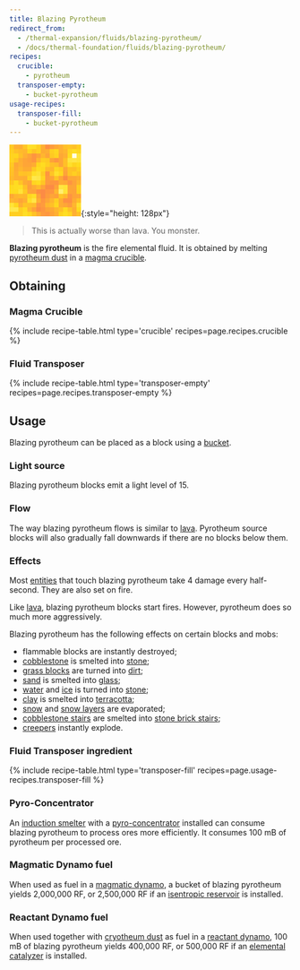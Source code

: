 ```yaml
---
title: Blazing Pyrotheum
redirect_from:
  - /thermal-expansion/fluids/blazing-pyrotheum/
  - /docs/thermal-foundation/fluids/blazing-pyrotheum/
recipes:
  crucible:
    - pyrotheum
  transposer-empty:
    - bucket-pyrotheum
usage-recipes:
  transposer-fill:
    - bucket-pyrotheum
---
```


![Blazing pyrotheum](/assets/images/thermal-foundation/blazing-pyrotheum.gif){:style="height: 128px"}

> This is actually worse than lava. You monster.


**Blazing pyrotheum** is the fire elemental fluid. It is obtained by melting
[pyrotheum
dust](/docs/thermal-foundation/items/materials/elemental/pyrotheum-dust/) in a
[magma crucible](/docs/thermal-expansion/machines/magma-crucible/).


Obtaining
---------

### Magma Crucible
{% include recipe-table.html type='crucible' recipes=page.recipes.crucible %}

### Fluid Transposer
{% include recipe-table.html type='transposer-empty' recipes=page.recipes.transposer-empty %}


Usage
-----

Blazing pyrotheum can be placed as a block using a
[bucket](https://minecraft.gamepedia.com/Bucket).

### Light source
Blazing pyrotheum blocks emit a light level of 15.

### Flow
The way blazing pyrotheum flows is similar to
[lava](https://minecraft.gamepedia.com/Lava). Pyrotheum source blocks will also
gradually fall downwards if there are no blocks below them.

### Effects
Most [entities](https://minecraft.gamepedia.com/Entity) that touch blazing
pyrotheum take 4 damage every half-second. They are also set on fire.

Like [lava](https://minecraft.gamepedia.com/Lava), blazing pyrotheum blocks
start fires. However, pyrotheum does so much more aggressively.

Blazing pyrotheum has the following effects on certain blocks and mobs:

* flammable blocks are instantly destroyed;
* [cobblestone](https://minecraft.gamepedia.com/Cobblestone) is smelted into
  [stone](https://minecraft.gamepedia.com/Stone);
* [grass blocks](https://minecraft.gamepedia.com/Grass_Block) are turned into
  [dirt](https://minecraft.gamepedia.com/Dirt);
* [sand](https://minecraft.gamepedia.com/Sand) is smelted into
  [glass](https://minecraft.gamepedia.com/Glass);
* [water](https://minecraft.gamepedia.com/Water) and
  [ice](https://minecraft.gamepedia.com/Ice) is turned into
  [stone](https://minecraft.gamepedia.com/Stone);
* [clay](https://minecraft.gamepedia.com/Clay_(block)) is smelted into
  [terracotta](https://minecraft.gamepedia.com/Terracotta);
* [snow](https://minecraft.gamepedia.com/Snow) and [snow
  layers](https://minecraft.gamepedia.com/Slow_(layer)) are evaporated;
* [cobblestone stairs](https://minecraft.gamepedia.com/Stairs) are smelted into
  [stone brick stairs](https://minecraft.gamepedia.com/Stairs);
* [creepers](https://minecraft.gamepedia.com/Creeper) instantly explode.


### Fluid Transposer ingredient
{% include recipe-table.html type='transposer-fill' recipes=page.usage-recipes.transposer-fill %}

### Pyro-Concentrator
An [induction smelter](/docs/thermal-expansion/machines/induction-smelter/) with
a
[pyro-concentrator](/docs/thermal-expansion/augments/machine/induction-smelter/pyro-concentrator/)
installed can consume blazing pyrotheum to process ores more efficiently. It
consumes 100 mB of pyrotheum per processed ore.

### Magmatic Dynamo fuel
When used as fuel in a [magmatic
dynamo](/docs/thermal-expansion/dynamos/magmatic-dynamo/), a bucket of blazing
pyrotheum yields 2,000,000 RF, or 2,500,000 RF if an [isentropic
reservoir](/docs/thermal-expansion/augments/dynamo/magmatic/isentropic-reservoir/)
is installed.

### Reactant Dynamo fuel
When used together with [cryotheum
dust](/docs/thermal-foundation/items/materials/elemental/cryotheum-dust/) as
fuel in a [reactant dynamo](/docs/thermal-expansion/dynamos/reactant-dynamo/),
100 mB of blazing pyrotheum yields 400,000 RF, or 500,000 RF if an [elemental
catalyzer](/docs/thermal-expansion/augments/dynamo/reactant/elemental-catalyzer/)
is installed.
